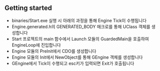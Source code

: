 ## Getting started
+ binaries/Start.exe 실행 시 아래의 과정을 통해 Engine Tick이 수행됩니다
+ Engine.generated.h의 GENERATED_BODY 매크로를 통해 UClass 객체를 생성합니다
+ Start 프로젝트의 main 함수에서 Launch 모듈의 GuardedMain을 호출하여 EngineLoop에 진입합니다
+ Engine 모듈의 PreInit에서 CDO를 생성합니다
+ Engine 모듈의 Init에서 NewObject를 통해 GEngine 객체를 생성합니다
+ GEngine에서 Tick이 수행되고 esc키가 입력되면 Exit가 호출됩니다